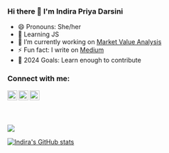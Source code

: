 ### Hi there 👋 I'm Indira Priya Darsini

- 😄 Pronouns: She/her
- 🌱 Learning JS
- 🔭 I’m currently working on [Market Value Analysis](https://github.com/indirapriyadarsini-g/Market-Value-Analysis)
- ⚡ Fun fact: I write on [Medium](https://maybeegaul.medium.com/)
- 🥅 2024 Goals: Learn enough to contribute

<!--
**indirapriyadarsini-g/indirapriyadarsini-g** is a ✨ _special_ ✨ repository because its `README.md` (this file) appears on your GitHub profile.

Here are some ideas to get you started:



- 👯 I’m looking to collaborate on ...
- 🤔 I’m looking for help with ...
- 💬 Ask me about ...
- 📫 How to reach me: ...


-->
### Connect with me:
[<img align="left" alt="codeSTACKr | LinkedIn" width="22px" src="https://cdn.jsdelivr.net/npm/simple-icons@v3/icons/linkedin.svg" />][linkedin]
[<img align="left" alt="codeSTACKr | Twitter" width="22px" src="https://cdn.jsdelivr.net/npm/simple-icons@v3/icons/twitter.svg" />][twitter]
[<img align="left" alt="codeSTACKr | Leetcode" width="22px" src="https://cdn.icon-icons.com/icons2/2389/PNG/512/leetcode_logo_icon_145113.png" />][leetcode]
<br>

##
<br>

![](https://komarev.com/ghpvc/?username=indirapriyadarsini-g&label=VIEWS+COUNTED&color=blueviolet)
<!-- ![](https://komarev.com/ghpvc/?username=indirapriyadarsini-g&label=FIRST+PROFILE+VIEWS) -->


<!--## -----------------------------------------------------------------
 -- (actually confused on which track to take on)

-- These show where I am headed.... -->

<!--  [Twitter](https://twitter.com/Ira__gk)
-->
[linkedin]:https://www.linkedin.com/in/indira-priya-darsini-g-4678441b6/
[twitter]:https://twitter.com/Ira__gk
[leetcode]: https://leetcode.com/ipd_on_leetcode/
<!-- 
### [Hackerrank](https://www.hackerrank.com/indirapriyadars5)
### [LeetCode](https://leetcode.com/ipd_on_leetcode/)
-- [GeeksForGeeks](https://auth.geeksforgeeks.org/user/indirapriyadarsinig20ug0012/) 

![GitHub last commit (by committer)](https://img.shields.io/github/last-commit/:indirapriyadarsini-g/:indirapriyadarsini-g)
-->

[![Indira's GitHub stats](https://github-readme-stats.vercel.app/api?username=indirapriyadarsini-g&&count_private=true)](https://github.com/anuraghazra/github-readme-stats)
